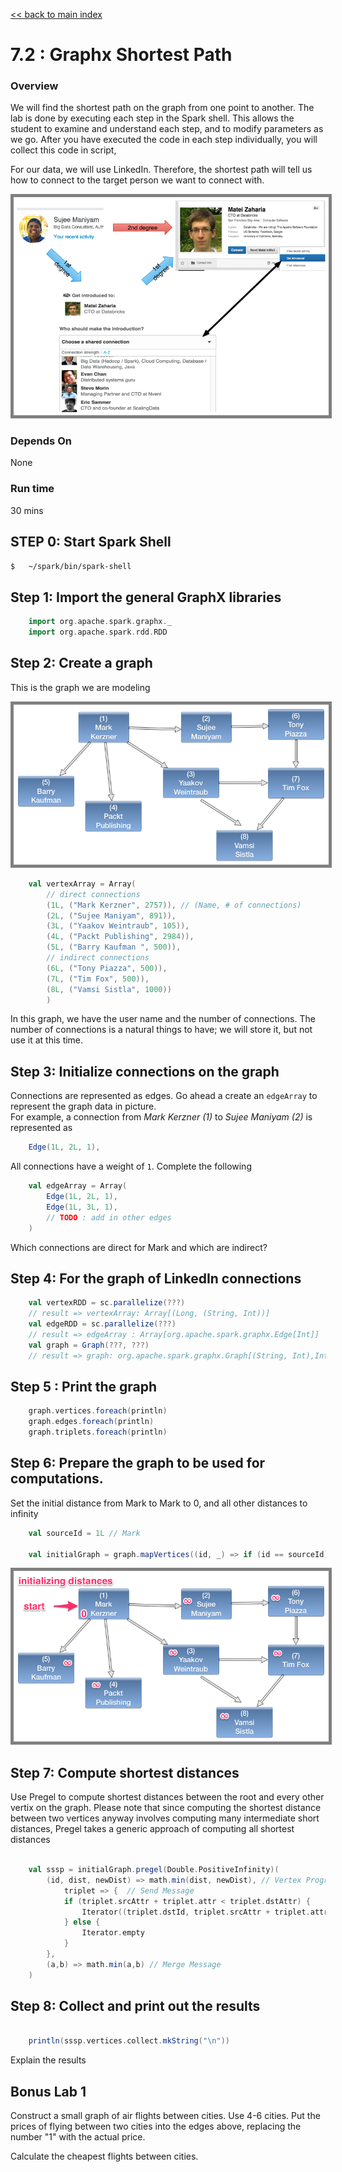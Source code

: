 <link rel='stylesheet' href='../assets/css/main.css'/>

[<< back to main index](../README.md)

7.2 : Graphx Shortest Path
============================

### Overview
We will find the shortest path on the graph from one point to another. The lab is done by executing each step
in the Spark shell. This allows the student to examine and understand each step, and to modify parameters as we go.
After you have executed the code in each step individually, you will collect this code in script,

For our data, we will use LinkedIn. Therefore, the shortest path will tell us how to connect to the target person
we want to connect with.

<img src="../assets/images/7.2-connections.png" style="border: 5px solid grey; max-width:100%;" />

### Depends On
None

### Run time
30 mins


## STEP 0: Start Spark Shell
```bash
$   ~/spark/bin/spark-shell
```

## Step 1: Import the general GraphX libraries

```scala
    import org.apache.spark.graphx._
    import org.apache.spark.rdd.RDD
```


## Step 2: Create a graph

This is the graph we are modeling

<img src="../assets/images/7.2-network.png" style="border: 5px solid grey; max-width:100%;" />


```scala
    val vertexArray = Array(
        // direct connections
        (1L, ("Mark Kerzner", 2757)), // (Name, # of connections)
        (2L, ("Sujee Maniyam", 891)),
        (3L, ("Yaakov Weintraub", 105)),
        (4L, ("Packt Publishing", 2984)),
        (5L, ("Barry Kaufman ", 500)),
        // indirect connections
        (6L, ("Tony Piazza", 500)),
        (7L, ("Tim Fox", 500)),
        (8L, ("Vamsi Sistla", 1000))
        )
```

In this graph, we have the user name and the number of connections. The number of connections is a natural things to have;
we will store it, but not use it at this time.



## Step 3: Initialize connections on the graph
Connections are represented as edges.  Go ahead a create an `edgeArray` to represent the graph data in picture.  
For example, a connection from *Mark Kerzner (1)* to *Sujee Maniyam (2)* is represented as

```scala
    Edge(1L, 2L, 1),
```
All connections have a weight of `1`.  Complete the following

```scala
    val edgeArray = Array(
        Edge(1L, 2L, 1),
        Edge(1L, 3L, 1),
        // TODO : add in other edges
    )
```

Which connections are direct for Mark and which are indirect?

## Step 4: For the graph of LinkedIn connections

```scala
    val vertexRDD = sc.parallelize(???)
    // result => vertexArray: Array[(Long, (String, Int))]
    val edgeRDD = sc.parallelize(???)
    // result => edgeArray : Array[org.apache.spark.graphx.Edge[Int]]
    val graph = Graph(???, ???)
    // result => graph: org.apache.spark.graphx.Graph[(String, Int),Int]
```

## Step 5 : Print the graph
```scala
    graph.vertices.foreach(println)
    graph.edges.foreach(println)
    graph.triplets.foreach(println)
```

## Step 6: Prepare the graph to be used for computations.

Set the initial distance from Mark to Mark to 0, and all other distances to infinity

```scala
    val sourceId = 1L // Mark

    val initialGraph = graph.mapVertices((id, _) => if (id == sourceId) 0.0 else Double.PositiveInfinity)
```

<img src="../assets/images/7.2c.png" style="border: 5px solid grey; max-width:100%;" />

## Step 7: Compute shortest distances

Use Pregel to compute shortest distances between the root and every other vertix on the graph.
Please note that since computing the shortest distance between two vertices anyway involves computing many intermediate short distances,
Pregel takes a generic approach of computing all shortest distances

```scala

    val sssp = initialGraph.pregel(Double.PositiveInfinity)(
        (id, dist, newDist) => math.min(dist, newDist), // Vertex Program
            triplet => {  // Send Message
            if (triplet.srcAttr + triplet.attr < triplet.dstAttr) {
                Iterator((triplet.dstId, triplet.srcAttr + triplet.attr))
            } else {
                Iterator.empty
            }
        },
        (a,b) => math.min(a,b) // Merge Message
    )
```


## Step 8: Collect and print out the results

```scala

    println(sssp.vertices.collect.mkString("\n"))
```

Explain the results

## Bonus Lab 1
Construct a small graph of air flights between cities. Use 4-6 cities. Put the prices of flying between two cities into the edges above, replacing the number "1" with the actual price.

Calculate the cheapest flights between cities.
